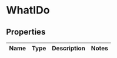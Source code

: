 
# WhatIDo

## Properties
Name | Type | Description | Notes
------------ | ------------- | ------------- | -------------



